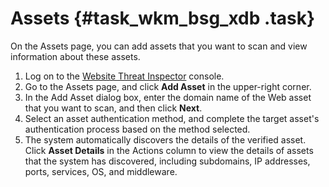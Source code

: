 # Assets {#task_wkm_bsg_xdb .task}

On the Assets page, you can add assets that you want to scan and view information about these assets.

1.  Log on to the [Website Threat Inspector](https://partners-intl.console.aliyun.com/#/avds) console. 
2.   Go to the Assets page, and click **Add Asset** in the upper-right corner. 
3.   In the Add Asset dialog box, enter the domain name of the Web asset that you want to scan, and then click **Next**. 
4.   Select an asset authentication method, and complete the target asset's authentication process based on the method selected. 
5.   The system automatically discovers the details of the verified asset. Click **Asset Details** in the Actions column to view the details of assets that the system has discovered, including subdomains, IP addresses, ports, services, OS, and middleware. 

